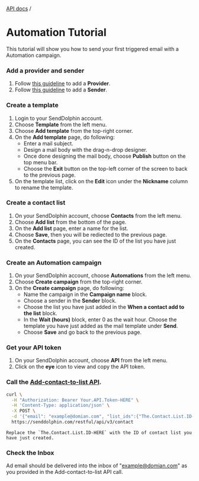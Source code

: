 [API docs](.) /

# Automation Tutorial

This tutorial will show you how to send your first triggered email with a Automation campaign.

### Add a provider and sender
1. Follow [this guideline](../Articles/how-to/add-a-provider) to add a **Provider**.
2. Follow [this guideline](../Articles/how-to/add-a-sender) to add a **Sender**.

### Create a template
1. Login to your SendDolphin account.
2. Choose **Template** from the left menu.
3. Choose **Add template** from the top-right corner.
4. On the **Add template** page, do following:
    * Enter a mail subject.
    * Design a mail body with the drag-n-drop designer.
    * Once done designing the mail body, choose **Publish** button on the top menu bar.
    * Choose the **Exit** button on the top-left corner of the screen to back to the previous page.
5. On the template list, click on the **Edit** icon under the **Nickname** column to rename the template.

### Create a contact list
1. On your SendDolphin account, choose **Contacts** from the left menu.
2. Choose **Add list** from the bottom of the page.
3. On the **Add list** page, enter a name for the list.
4. Choose **Save**, then you will be rediected to the previous page.
5. On the **Contacts** page, you can see the ID of the list you have just created.

### Create an Automation campaign
1. On your SendDolphin account, choose **Automations** from the left menu.
2. Choose **Create campaign** from the top-right corner.
3. On the **Create campaign** page, do following:
    * Name the campaign in the **Campaign name** block.
    * Choose a sender in the **Sender** block.
    * Choose the list you have just added in the **When a contact add to the list** block.
    * In the **Wait (hours)** block, enter 0 as the wait hour. Choose the template you have just added as the mail template under **Send**.
    * Choose **Save** and go back to the previous page.

### Get your API token
1. On your SendDolphin account, choose **API** from the left menu.
2. Click on the **eye** icon to view and copy the API token.

### Call the [Add-contact-to-list API](./contact-add-to-list).
```bash
curl \
  -H "Authorization: Bearer Your.API.Token-HERE" \
  -H 'Content-Type: application/json' \
  -X POST \
  -d '{"email": "example@domian.com", "list_ids":{"The.Contact.List.ID-HERE":1}}' \
  https://senddolphin.com/restful/api/v3/contact
  ```

  ```
  Replace the `The.Contact.List.ID-HERE` with the ID of contact list you have just created.
  ```

### Check the Inbox
Ad email should be delivered into the inbox of "example@domian.com" as you provided in the Add-contact-to-list API call.

